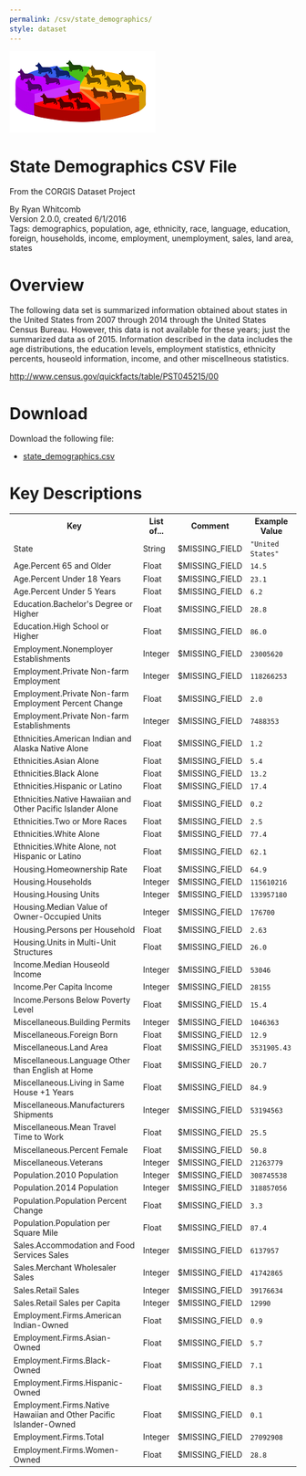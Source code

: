 ```yaml
---
permalink: /csv/state_demographics/
style: dataset
---
```


<img class="img-thumbnail float-right"
     src="/images/datasets/state-demographics-splash.png"
     alt="state demographics icon"
     role="presentation">

# State Demographics CSV File

<p class='lead'>From the CORGIS Dataset Project</p>

<span class='text-muted'>By Ryan Whitcomb</span><br>
<span class='text-muted'>Version 2.0.0, created 6/1/2016</span><br>
<span class='text-muted'>Tags: demographics, population, age, ethnicity, race, language, education, foreign, households, income, employment, unemployment, sales, land area, states</span>

# Overview

The following data set is summarized information obtained about states in the United States from 2007 through 2014 through the United States Census Bureau. However, this data is not available for these years; just the summarized data as of 2015. Information described in the data includes the age distributions, the education levels, employment statistics, ethnicity percents, houseold information, income, and other miscellneous statistics.



<http://www.census.gov/quickfacts/table/PST045215/00>




# Download

Download the following file:

* <a href='../../datasets/csv/state_demographics/state_demographics.csv' download>state_demographics.csv <span class="fas fa-download"></span></a>

# Key Descriptions
    
<table class='table table-condensed table-striped table-bordered table-hover'>
<tr>
    <th class=''>Key</th>
    <th class=''>List of...</th>
    <th class=''>Comment</th>
    <th class=''>Example Value</th>
</tr>

<tr>
    <td>State</td>
    <td>String</td> 
    <td>$MISSING_FIELD</td>
    <td><code>"United States"</code></td>
</tr>

<tr>
    <td>Age.Percent 65 and Older</td>
    <td>Float</td> 
    <td>$MISSING_FIELD</td>
    <td><code>14.5</code></td>
</tr>

<tr>
    <td>Age.Percent Under 18 Years</td>
    <td>Float</td> 
    <td>$MISSING_FIELD</td>
    <td><code>23.1</code></td>
</tr>

<tr>
    <td>Age.Percent Under 5 Years</td>
    <td>Float</td> 
    <td>$MISSING_FIELD</td>
    <td><code>6.2</code></td>
</tr>

<tr>
    <td>Education.Bachelor's Degree or Higher</td>
    <td>Float</td> 
    <td>$MISSING_FIELD</td>
    <td><code>28.8</code></td>
</tr>

<tr>
    <td>Education.High School or Higher</td>
    <td>Float</td> 
    <td>$MISSING_FIELD</td>
    <td><code>86.0</code></td>
</tr>

<tr>
    <td>Employment.Nonemployer Establishments</td>
    <td>Integer</td> 
    <td>$MISSING_FIELD</td>
    <td><code>23005620</code></td>
</tr>

<tr>
    <td>Employment.Private Non-farm Employment</td>
    <td>Integer</td> 
    <td>$MISSING_FIELD</td>
    <td><code>118266253</code></td>
</tr>

<tr>
    <td>Employment.Private Non-farm Employment Percent Change</td>
    <td>Float</td> 
    <td>$MISSING_FIELD</td>
    <td><code>2.0</code></td>
</tr>

<tr>
    <td>Employment.Private Non-farm Establishments</td>
    <td>Integer</td> 
    <td>$MISSING_FIELD</td>
    <td><code>7488353</code></td>
</tr>

<tr>
    <td>Ethnicities.American Indian and Alaska Native Alone</td>
    <td>Float</td> 
    <td>$MISSING_FIELD</td>
    <td><code>1.2</code></td>
</tr>

<tr>
    <td>Ethnicities.Asian Alone</td>
    <td>Float</td> 
    <td>$MISSING_FIELD</td>
    <td><code>5.4</code></td>
</tr>

<tr>
    <td>Ethnicities.Black Alone</td>
    <td>Float</td> 
    <td>$MISSING_FIELD</td>
    <td><code>13.2</code></td>
</tr>

<tr>
    <td>Ethnicities.Hispanic or Latino</td>
    <td>Float</td> 
    <td>$MISSING_FIELD</td>
    <td><code>17.4</code></td>
</tr>

<tr>
    <td>Ethnicities.Native Hawaiian and Other Pacific Islander Alone</td>
    <td>Float</td> 
    <td>$MISSING_FIELD</td>
    <td><code>0.2</code></td>
</tr>

<tr>
    <td>Ethnicities.Two or More Races</td>
    <td>Float</td> 
    <td>$MISSING_FIELD</td>
    <td><code>2.5</code></td>
</tr>

<tr>
    <td>Ethnicities.White Alone</td>
    <td>Float</td> 
    <td>$MISSING_FIELD</td>
    <td><code>77.4</code></td>
</tr>

<tr>
    <td>Ethnicities.White Alone, not Hispanic or Latino</td>
    <td>Float</td> 
    <td>$MISSING_FIELD</td>
    <td><code>62.1</code></td>
</tr>

<tr>
    <td>Housing.Homeownership Rate</td>
    <td>Float</td> 
    <td>$MISSING_FIELD</td>
    <td><code>64.9</code></td>
</tr>

<tr>
    <td>Housing.Households</td>
    <td>Integer</td> 
    <td>$MISSING_FIELD</td>
    <td><code>115610216</code></td>
</tr>

<tr>
    <td>Housing.Housing Units</td>
    <td>Integer</td> 
    <td>$MISSING_FIELD</td>
    <td><code>133957180</code></td>
</tr>

<tr>
    <td>Housing.Median Value of Owner-Occupied Units</td>
    <td>Integer</td> 
    <td>$MISSING_FIELD</td>
    <td><code>176700</code></td>
</tr>

<tr>
    <td>Housing.Persons per Household</td>
    <td>Float</td> 
    <td>$MISSING_FIELD</td>
    <td><code>2.63</code></td>
</tr>

<tr>
    <td>Housing.Units in Multi-Unit Structures</td>
    <td>Float</td> 
    <td>$MISSING_FIELD</td>
    <td><code>26.0</code></td>
</tr>

<tr>
    <td>Income.Median Houseold Income</td>
    <td>Integer</td> 
    <td>$MISSING_FIELD</td>
    <td><code>53046</code></td>
</tr>

<tr>
    <td>Income.Per Capita Income</td>
    <td>Integer</td> 
    <td>$MISSING_FIELD</td>
    <td><code>28155</code></td>
</tr>

<tr>
    <td>Income.Persons Below Poverty Level</td>
    <td>Float</td> 
    <td>$MISSING_FIELD</td>
    <td><code>15.4</code></td>
</tr>

<tr>
    <td>Miscellaneous.Building Permits</td>
    <td>Integer</td> 
    <td>$MISSING_FIELD</td>
    <td><code>1046363</code></td>
</tr>

<tr>
    <td>Miscellaneous.Foreign Born</td>
    <td>Float</td> 
    <td>$MISSING_FIELD</td>
    <td><code>12.9</code></td>
</tr>

<tr>
    <td>Miscellaneous.Land Area</td>
    <td>Float</td> 
    <td>$MISSING_FIELD</td>
    <td><code>3531905.43</code></td>
</tr>

<tr>
    <td>Miscellaneous.Language Other than English at Home</td>
    <td>Float</td> 
    <td>$MISSING_FIELD</td>
    <td><code>20.7</code></td>
</tr>

<tr>
    <td>Miscellaneous.Living in Same House +1 Years</td>
    <td>Float</td> 
    <td>$MISSING_FIELD</td>
    <td><code>84.9</code></td>
</tr>

<tr>
    <td>Miscellaneous.Manufacturers Shipments</td>
    <td>Integer</td> 
    <td>$MISSING_FIELD</td>
    <td><code>53194563</code></td>
</tr>

<tr>
    <td>Miscellaneous.Mean Travel Time to Work</td>
    <td>Float</td> 
    <td>$MISSING_FIELD</td>
    <td><code>25.5</code></td>
</tr>

<tr>
    <td>Miscellaneous.Percent Female</td>
    <td>Float</td> 
    <td>$MISSING_FIELD</td>
    <td><code>50.8</code></td>
</tr>

<tr>
    <td>Miscellaneous.Veterans</td>
    <td>Integer</td> 
    <td>$MISSING_FIELD</td>
    <td><code>21263779</code></td>
</tr>

<tr>
    <td>Population.2010 Population</td>
    <td>Integer</td> 
    <td>$MISSING_FIELD</td>
    <td><code>308745538</code></td>
</tr>

<tr>
    <td>Population.2014 Population</td>
    <td>Integer</td> 
    <td>$MISSING_FIELD</td>
    <td><code>318857056</code></td>
</tr>

<tr>
    <td>Population.Population Percent Change</td>
    <td>Float</td> 
    <td>$MISSING_FIELD</td>
    <td><code>3.3</code></td>
</tr>

<tr>
    <td>Population.Population per Square Mile</td>
    <td>Float</td> 
    <td>$MISSING_FIELD</td>
    <td><code>87.4</code></td>
</tr>

<tr>
    <td>Sales.Accommodation and Food Services Sales</td>
    <td>Integer</td> 
    <td>$MISSING_FIELD</td>
    <td><code>6137957</code></td>
</tr>

<tr>
    <td>Sales.Merchant Wholesaler Sales</td>
    <td>Integer</td> 
    <td>$MISSING_FIELD</td>
    <td><code>41742865</code></td>
</tr>

<tr>
    <td>Sales.Retail Sales</td>
    <td>Integer</td> 
    <td>$MISSING_FIELD</td>
    <td><code>39176634</code></td>
</tr>

<tr>
    <td>Sales.Retail Sales per Capita</td>
    <td>Integer</td> 
    <td>$MISSING_FIELD</td>
    <td><code>12990</code></td>
</tr>

<tr>
    <td>Employment.Firms.American Indian-Owned</td>
    <td>Float</td> 
    <td>$MISSING_FIELD</td>
    <td><code>0.9</code></td>
</tr>

<tr>
    <td>Employment.Firms.Asian-Owned</td>
    <td>Float</td> 
    <td>$MISSING_FIELD</td>
    <td><code>5.7</code></td>
</tr>

<tr>
    <td>Employment.Firms.Black-Owned</td>
    <td>Float</td> 
    <td>$MISSING_FIELD</td>
    <td><code>7.1</code></td>
</tr>

<tr>
    <td>Employment.Firms.Hispanic-Owned</td>
    <td>Float</td> 
    <td>$MISSING_FIELD</td>
    <td><code>8.3</code></td>
</tr>

<tr>
    <td>Employment.Firms.Native Hawaiian and Other Pacific Islander-Owned</td>
    <td>Float</td> 
    <td>$MISSING_FIELD</td>
    <td><code>0.1</code></td>
</tr>

<tr>
    <td>Employment.Firms.Total</td>
    <td>Integer</td> 
    <td>$MISSING_FIELD</td>
    <td><code>27092908</code></td>
</tr>

<tr>
    <td>Employment.Firms.Women-Owned</td>
    <td>Float</td> 
    <td>$MISSING_FIELD</td>
    <td><code>28.8</code></td>
</tr>

</table>